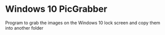 # Windows 10 PicGrabber
Program to grab the images on the Windows 10 lock screen and copy them into another folder
